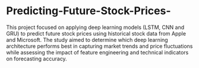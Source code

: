 # Predicting-Future-Stock-Prices-
This project focused on applying deep learning models (LSTM, CNN and GRU) to predict future stock prices using historical stock data from Apple and Microsoft. The study aimed to determine which deep learning architecture performs best in capturing market trends and price fluctuations while assessing the impact of feature engineering and technical indicators on forecasting accuracy.
